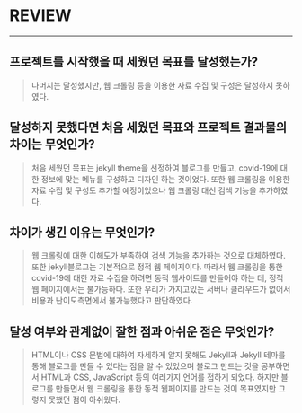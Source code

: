 # REVIEW
---------

## 프로젝트를 시작했을 때 세웠던 목표를 달성했는가?
> 나머지는 달성했지만, 웹 크롤링 등을 이용한 자료 수집 및 구성은 달성하지 못하였다.

## 달성하지 못했다면 처음 세웠던 목표와 프로젝트 결과물의 차이는 무엇인가?
> 처음 세웠던 목표는 jekyll theme을 선정하여 블로그를 만들고, covid-19에 대한 정보에 맞는 메뉴를 구성하고 디자인 하는 것이었다. 또한 웹 크롤링을 이용한 자료 수집 및 구성도 추가할 예정이었으나  웹 크롤링 대신 검색 기능을 추가하였다.

## 차이가 생긴 이유는 무엇인가?
> 웹 크롤링에 대한 이해도가 부족하여 검색 기능을 추가하는 것으로 대체하였다. 또한 jekyll블로그는 기본적으로 정적 웹 페이지이다. 따라서 웹 크롤링을 통한 covid-19에 대한 자료 수집을 하려면 동적 웹사이트를 만들어야 하는 데, 정적 웹 페이지에서는 불가능하다. 또한 우리가 가지고있는 서버나 클라우드가 없어서 비용과 난이도측면에서 불가능했다고 판단하였다.

## 달성 여부와 관계없이 잘한 점과 아쉬운 점은 무엇인가?
> HTML이나 CSS 문법에 대하여 자세하게 알지 못해도 Jekyll과 Jekyll 테마를 통해 블로그를 만들 수 있다는 점을 알 수 있었으며 블로그 만드는 것을 공부하면서 HTML과 CSS, JavaScript 등의 여러가지 언어를 접하게 되었다. 하지만 블로그를 만들면서 웹 크롤링을 통한 동적 웹페이지를 만드는 것이 목표였지만 그렇지 못했던 점이 아쉬웠다.